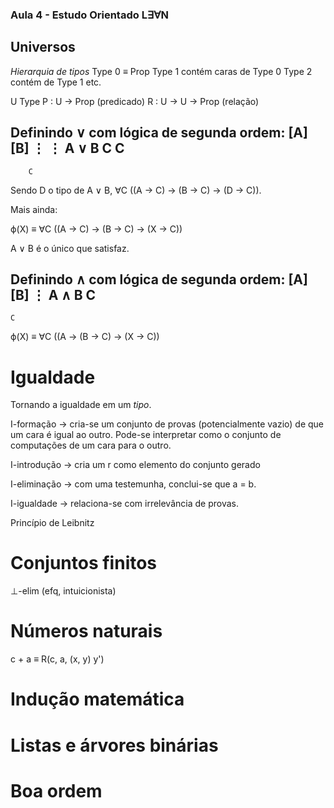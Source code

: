 ### Aula 4 - Estudo Orientado L∃∀N

## Universos

*Hierarquia de tipos*
Type 0 ≡ Prop
Type 1 contém caras de Type 0
Type 2 contém de Type 1
etc.

U Type
P : U → Prop (predicado)
R : U → U → Prop (relação)

Definindo ∨ com lógica de segunda ordem:
        [A]   [B]
         ⋮    ⋮
A ∨ B    C     C
----------------
        C

Sendo D o tipo de A ∨ B, ∀C ((A → C) → (B → C) → (D → C)).

Mais ainda:

ϕ(X) ≡ ∀C ((A → C) → (B → C) → (X → C))

A ∨ B é o único que satisfaz.

Definindo ∧ com lógica de segunda ordem:
      [A] [B]
         ⋮
A ∧ B    C 
-----------
    C

ϕ(X) ≡ ∀C ((A → (B → C) → (X → C))


# Igualdade
Tornando a igualdade em um *tipo*.

I-formação → cria-se um conjunto de provas (potencialmente vazio) de que um cara é igual ao outro. Pode-se interpretar como o conjunto de computações de um cara para o outro.

I-introdução → cria um r como elemento do conjunto gerado

I-eliminação → com uma testemunha, conclui-se que a = b.

I-igualdade → relaciona-se com irrelevância de provas.

Princípio de Leibnitz

# Conjuntos finitos

⊥-elim (efq, intuicionista)

# Números naturais

c + a ≡ R(c, a, (x, y) y')

# Indução matemática

# Listas e árvores binárias

# Boa ordem